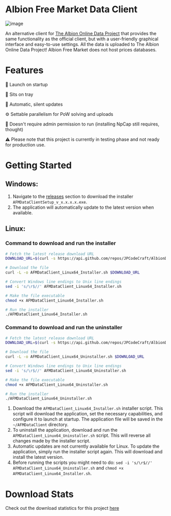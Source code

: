 # Albion Free Market Data Client

![image](https://github.com/JPCodeCraft/AlbionDataAvalonia/assets/11092613/6ab7caab-8dc4-4dfc-95a9-95b17b8841ca)

An alternative client for [The Albion Online Data Project](https://www.albion-online-data.com/) that provides the same functionality as the official client, but with a user-friendly graphical interface and easy-to-use settings.
All the data is uploaded to The Albion Online Data Project! Albion Free Market does not host prices databases.

# Features

🚀 Launch on startup

📌 Sits on tray

🔄 Automatic, silent updates

⚙️ Settable parallelism for PoW solving and uploads

🤌 Doesn't require admin permission to run (installing NpCap still requires, thought)

⚠️ Please note that this project is currently in testing phase and not ready for production use.

# Getting Started

## Windows:

1. Navigate to the [releases](https://github.com/JPCodeCraft/AlbionDataAvalonia/releases) section to download the installer `AFMDataClientSetup_v_x.x.x.x.exe`.
2. The application will automatically update to the latest version when available.

## Linux:

### Command to download and run the installer

```bash
# Fetch the latest release download URL
DOWNLOAD_URL=$(curl -s https://api.github.com/repos/JPCodeCraft/AlbionDataAvalonia/releases/latest | jq -r '.assets[] | select(.name == "AFMDataClient_Linux64_Installer.sh") | .browser_download_url')

# Download the file
curl -L -o AFMDataClient_Linux64_Installer.sh $DOWNLOAD_URL

# Convert Windows line endings to Unix line endings
sed -i 's/\r$//' AFMDataClient_Linux64_Installer.sh

# Make the file executable
chmod +x AFMDataClient_Linux64_Installer.sh

# Run the installer
./AFMDataClient_Linux64_Installer.sh
```

### Command to download and run the uninstaller

```bash
# Fetch the latest release download URL
DOWNLOAD_URL=$(curl -s https://api.github.com/repos/JPCodeCraft/AlbionDataAvalonia/releases/latest | jq -r '.assets[] | select(.name == "AFMDataClient_Linux64_Uninstaller.sh") | .browser_download_url')

# Download the file
curl -L -o AFMDataClient_Linux64_Uninstaller.sh $DOWNLOAD_URL

# Convert Windows line endings to Unix line endings
sed -i 's/\r$//' AFMDataClient_Linux64_Uninstaller.sh

# Make the file executable
chmod +x AFMDataClient_Linux64_Uninstaller.sh

# Run the installer
./AFMDataClient_Linux64_Uninstaller.sh
```

1. Download the `AFMDataClient_Linux64_Installer.sh` installer script. This script will download the application, set the necessary capabilities, and configure it to launch at startup. The application file will be saved in the `~/AFMDataClient` directory.
2. To uninstall the application, download and run the `AFMDataClient_Linux64_Uninstaller.sh` script. This will reverse all changes made by the installer script.
3. Automatic updates are not currently available for Linux. To update the application, simply run the installer script again. This will download and install the latest version.
4. Before running the scripts you might need to do: `sed -i 's/\r$//'  AFMDataClient_Linux64_Uninstaller.sh` and `chmod +x AFMDataClient_Linux64_Installer.sh`.

# Download Stats
Check out the download statistics for this project [here](https://tooomm.github.io/github-release-stats/?username=jpcodecraft&repository=AlbionDataAvalonia)
